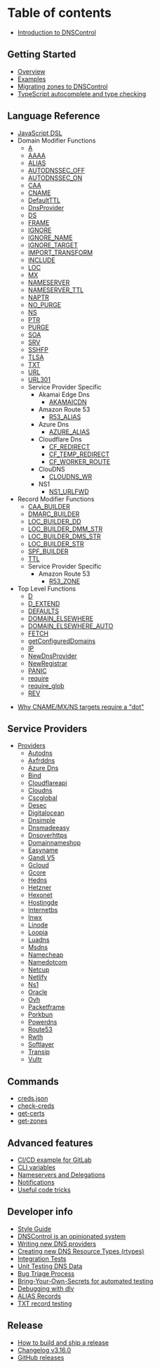 # Table of contents

* [Introduction to DNSControl](index.md)

## Getting Started

* [Overview](getting-started.md)
* [Examples](examples.md)
* [Migrating zones to DNSControl](migrating.md)
* [TypeScript autocomplete and type checking](typescript.md)
<!-- LANG_REF start -->

## Language Reference
  * [JavaScript DSL](language_reference/JavaScript_DSL.md)
  * Domain Modifier Functions
    * [A](language_reference/domain_modifier_functions/A.md)
    * [AAAA](language_reference/domain_modifier_functions/AAAA.md)
    * [ALIAS](language_reference/domain_modifier_functions/ALIAS.md)
    * [AUTODNSSEC_OFF](language_reference/domain_modifier_functions/AUTODNSSEC_OFF.md)
    * [AUTODNSSEC_ON](language_reference/domain_modifier_functions/AUTODNSSEC_ON.md)
    * [CAA](language_reference/domain_modifier_functions/CAA.md)
    * [CNAME](language_reference/domain_modifier_functions/CNAME.md)
    * [DefaultTTL](language_reference/domain_modifier_functions/DefaultTTL.md)
    * [DnsProvider](language_reference/domain_modifier_functions/DnsProvider.md)
    * [DS](language_reference/domain_modifier_functions/DS.md)
    * [FRAME](language_reference/domain_modifier_functions/FRAME.md)
    * [IGNORE](language_reference/domain_modifier_functions/IGNORE.md)
    * [IGNORE_NAME](language_reference/domain_modifier_functions/IGNORE_NAME.md)
    * [IGNORE_TARGET](language_reference/domain_modifier_functions/IGNORE_TARGET.md)
    * [IMPORT_TRANSFORM](language_reference/domain_modifier_functions/IMPORT_TRANSFORM.md)
    * [INCLUDE](language_reference/domain_modifier_functions/INCLUDE.md)
    * [LOC](language_reference/domain_modifier_functions/LOC.md)
    * [MX](language_reference/domain_modifier_functions/MX.md)
    * [NAMESERVER](language_reference/domain_modifier_functions/NAMESERVER.md)
    * [NAMESERVER_TTL](language_reference/domain_modifier_functions/NAMESERVER_TTL.md)
    * [NAPTR](language_reference/domain_modifier_functions/NAPTR.md)
    * [NO_PURGE](language_reference/domain_modifier_functions/NO_PURGE.md)
    * [NS](language_reference/domain_modifier_functions/NS.md)
    * [PTR](language_reference/domain_modifier_functions/PTR.md)
    * [PURGE](language_reference/domain_modifier_functions/PURGE.md)
    * [SOA](language_reference/domain_modifier_functions/SOA.md)
    * [SRV](language_reference/domain_modifier_functions/SRV.md)
    * [SSHFP](language_reference/domain_modifier_functions/SSHFP.md)
    * [TLSA](language_reference/domain_modifier_functions/TLSA.md)
    * [TXT](language_reference/domain_modifier_functions/TXT.md)
    * [URL](language_reference/domain_modifier_functions/URL.md)
    * [URL301](language_reference/domain_modifier_functions/URL301.md)
    * Service Provider Specific
      * Akamai Edge Dns
        * [AKAMAICDN](language_reference/domain_modifier_functions/service_provider_specific/akamai_edge_dns/AKAMAICDN.md)
      * Amazon Route 53
        * [R53_ALIAS](language_reference/domain_modifier_functions/service_provider_specific/amazon_route_53/R53_ALIAS.md)
      * Azure Dns
        * [AZURE_ALIAS](language_reference/domain_modifier_functions/service_provider_specific/azure_dns/AZURE_ALIAS.md)
      * Cloudflare Dns
        * [CF_REDIRECT](language_reference/domain_modifier_functions/service_provider_specific/cloudflare_dns/CF_REDIRECT.md)
        * [CF_TEMP_REDIRECT](language_reference/domain_modifier_functions/service_provider_specific/cloudflare_dns/CF_TEMP_REDIRECT.md)
        * [CF_WORKER_ROUTE](language_reference/domain_modifier_functions/service_provider_specific/cloudflare_dns/CF_WORKER_ROUTE.md)
      * ClouDNS
        * [CLOUDNS_WR](language_reference/domain_modifier_functions/service_provider_specific/ClouDNS/CLOUDNS_WR.md)
      * NS1
        * [NS1_URLFWD](language_reference/domain_modifier_functions/service_provider_specific/NS1/NS1_URLFWD.md)
  * Record Modifier Functions
    * [CAA_BUILDER](language_reference/record_modifier_functions/CAA_BUILDER.md)
    * [DMARC_BUILDER](language_reference/record_modifier_functions/DMARC_BUILDER.md)
    * [LOC_BUILDER_DD](language_reference/record_modifier_functions/LOC_BUILDER_DD.md)
    * [LOC_BUILDER_DMM_STR](language_reference/record_modifier_functions/LOC_BUILDER_DMM_STR.md)
    * [LOC_BUILDER_DMS_STR](language_reference/record_modifier_functions/LOC_BUILDER_DMS_STR.md)
    * [LOC_BUILDER_STR](language_reference/record_modifier_functions/LOC_BUILDER_STR.md)
    * [SPF_BUILDER](language_reference/record_modifier_functions/SPF_BUILDER.md)
    * [TTL](language_reference/record_modifier_functions/TTL.md)
    * Service Provider Specific
      * Amazon Route 53
        * [R53_ZONE](language_reference/record_modifier_functions/service_provider_specific/amazon_route_53/R53_ZONE.md)
  * Top Level Functions
    * [D](language_reference/top_level_functions/D.md)
    * [D_EXTEND](language_reference/top_level_functions/D_EXTEND.md)
    * [DEFAULTS](language_reference/top_level_functions/DEFAULTS.md)
    * [DOMAIN_ELSEWHERE](language_reference/top_level_functions/DOMAIN_ELSEWHERE.md)
    * [DOMAIN_ELSEWHERE_AUTO](language_reference/top_level_functions/DOMAIN_ELSEWHERE_AUTO.md)
    * [FETCH](language_reference/top_level_functions/FETCH.md)
    * [getConfiguredDomains](language_reference/top_level_functions/getConfiguredDomains.md)
    * [IP](language_reference/top_level_functions/IP.md)
    * [NewDnsProvider](language_reference/top_level_functions/NewDnsProvider.md)
    * [NewRegistrar](language_reference/top_level_functions/NewRegistrar.md)
    * [PANIC](language_reference/top_level_functions/PANIC.md)
    * [require](language_reference/top_level_functions/require.md)
    * [require_glob](language_reference/top_level_functions/require_glob.md)
    * [REV](language_reference/top_level_functions/REV.md)
<!-- LANG_REF end -->
* [Why CNAME/MX/NS targets require a "dot"](why-the-dot.md)
<!-- PROVIDER start -->

## Service Providers
  * [Providers](service_providers/providers.md)
    * [Autodns](service_providers/providers/autodns.md)
    * [Axfrddns](service_providers/providers/axfrddns.md)
    * [Azure Dns](service_providers/providers/azure_dns.md)
    * [Bind](service_providers/providers/bind.md)
    * [Cloudflareapi](service_providers/providers/cloudflareapi.md)
    * [Cloudns](service_providers/providers/cloudns.md)
    * [Cscglobal](service_providers/providers/cscglobal.md)
    * [Desec](service_providers/providers/desec.md)
    * [Digitalocean](service_providers/providers/digitalocean.md)
    * [Dnsimple](service_providers/providers/dnsimple.md)
    * [Dnsmadeeasy](service_providers/providers/dnsmadeeasy.md)
    * [Dnsoverhttps](service_providers/providers/dnsoverhttps.md)
    * [Domainnameshop](service_providers/providers/domainnameshop.md)
    * [Easyname](service_providers/providers/easyname.md)
    * [Gandi V5](service_providers/providers/gandi_v5.md)
    * [Gcloud](service_providers/providers/gcloud.md)
    * [Gcore](service_providers/providers/gcore.md)
    * [Hedns](service_providers/providers/hedns.md)
    * [Hetzner](service_providers/providers/hetzner.md)
    * [Hexonet](service_providers/providers/hexonet.md)
    * [Hostingde](service_providers/providers/hostingde.md)
    * [Internetbs](service_providers/providers/internetbs.md)
    * [Inwx](service_providers/providers/inwx.md)
    * [Linode](service_providers/providers/linode.md)
    * [Loopia](service_providers/providers/loopia.md)
    * [Luadns](service_providers/providers/luadns.md)
    * [Msdns](service_providers/providers/msdns.md)
    * [Namecheap](service_providers/providers/namecheap.md)
    * [Namedotcom](service_providers/providers/namedotcom.md)
    * [Netcup](service_providers/providers/netcup.md)
    * [Netlify](service_providers/providers/netlify.md)
    * [Ns1](service_providers/providers/ns1.md)
    * [Oracle](service_providers/providers/oracle.md)
    * [Ovh](service_providers/providers/ovh.md)
    * [Packetframe](service_providers/providers/packetframe.md)
    * [Porkbun](service_providers/providers/porkbun.md)
    * [Powerdns](service_providers/providers/powerdns.md)
    * [Route53](service_providers/providers/route53.md)
    * [Rwth](service_providers/providers/rwth.md)
    * [Softlayer](service_providers/providers/softlayer.md)
    * [Transip](service_providers/providers/transip.md)
    * [Vultr](service_providers/providers/vultr.md)
<!-- PROVIDER end -->
## Commands

* [creds.json](creds-json.md)
* [check-creds](check-creds.md)
* [get-certs](get-certs.md)
* [get-zones](get-zones.md)

## Advanced features

* [CI/CD example for GitLab](ci-cd-gitlab.md)
* [CLI variables](cli-variables.md)
* [Nameservers and Delegations](nameservers.md)
* [Notifications](notifications.md)
* [Useful code tricks](code-tricks.md)

## Developer info

* [Style Guide](styleguide.md)
* [DNSControl is an opinionated system](opinions.md)
* [Writing new DNS providers](writing-providers.md)
* [Creating new DNS Resource Types (rtypes)](adding-new-rtypes.md)
* [Integration Tests](integration-tests.md)
* [Unit Testing DNS Data](unittests.md)
* [Bug Triage Process](bug-triage.md)
* [Bring-Your-Own-Secrets for automated testing](byo-secrets.md)
* [Debugging with dlv](debugging-with-dlv.md)
* [ALIAS Records](alias.md)
* [TXT record testing](testing-txt-records.md)

## Release

* [How to build and ship a release](release-engineering.md)
* [Changelog v3.16.0](v316.md)
* [GitHub releases](https://github.com/StackExchange/dnscontrol/releases/latest)
